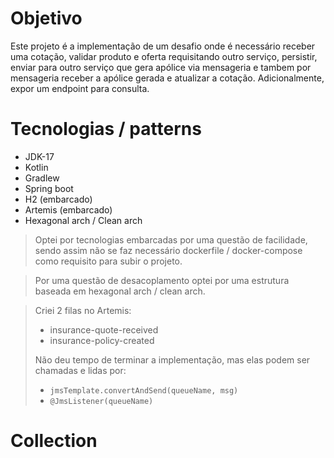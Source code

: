 # Objetivo

Este projeto é a implementação de um desafio onde é necessário
receber uma cotação, validar produto e oferta requisitando outro serviço, 
persistir, enviar para outro serviço que gera apólice via mensageria e
tambem por mensageria receber a apólice gerada e atualizar a cotação.
Adicionalmente, expor um endpoint para consulta.

# Tecnologias / patterns

* JDK-17
* Kotlin
* Gradlew
* Spring boot
* H2 (embarcado)
* Artemis (embarcado)
* Hexagonal arch / Clean arch

> Optei por tecnologias embarcadas por uma questão de facilidade,
> sendo assim não se faz necessário dockerfile / docker-compose como
> requisito para subir o projeto.

> Por uma questão de desacoplamento optei por uma estrutura baseada
> em hexagonal arch / clean arch.

> Criei 2 filas no Artemis:
> * insurance-quote-received
> * insurance-policy-created
> 
> Não deu tempo de terminar a implementação, mas elas podem ser chamadas
> e lidas por:
> * ```jmsTemplate.convertAndSend(queueName, msg)```
> * ```@JmsListener(queueName)```

# Collection
